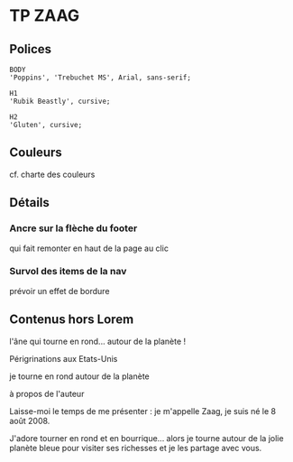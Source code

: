 # TP ZAAG

## Polices
    BODY
    'Poppins', 'Trebuchet MS', Arial, sans-serif;

    H1
    'Rubik Beastly', cursive;

    H2
    'Gluten', cursive;

## Couleurs
cf. charte des couleurs

## Détails

### Ancre sur la flèche du footer 
qui fait remonter en haut de la page au clic

### Survol des items de la nav
prévoir un effet de bordure 


## Contenus hors Lorem 

l'âne qui tourne en rond... autour de la planète !

Périgrinations aux Etats-Unis

je tourne en rond autour de la planète

à propos de l'auteur

Laisse-moi le temps de me présenter : je m'appelle Zaag, je suis né le 8 août 2008.

J'adore tourner en rond et en bourrique... alors je tourne autour de la jolie planète bleue pour visiter ses richesses et je les partage avec vous.
